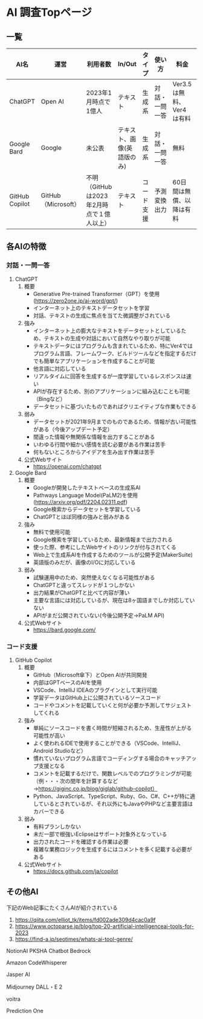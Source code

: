# AI 調査Topページ
## 一覧
| AI名 | 運営 | 利用者数 | In/Out | タイプ | 使い方 | 料金 | 使用例 |
| --- | --- | --- | --- | --- | --- | --- | --- |
| ChatGPT | Open AI | 2023年1月時点で1億人 | テキスト | 生成系 | 対話・一問一答 | Ver3.5は無料、Ver4は有料 | Bing、LINE公式アカウントなど（https://first-contact.jp/blog/article/chat-gpt-case-study/） |
| Google Bard | Google | 未公表 | テキスト、画像(英語版のみ) | 生成系 | 対話・一問一答 | 無料 | Google、JAL |
| GitHub Copilot | GitHub（Microsoft） | 不明（GitHubは2023年2月時点で１億人以上） | テキスト | コード支援 | 予測変換出力 | 60日間は無償、以降は有料 | OLTAクラウドファンディング、FastLabel、スカイディスク（ある意味Microsoft、JetBrains） |

## 各AIの特徴
### 対話・一問一答
1. ChatGPT
    1. 概要
        * Generative Pre-trained Transformer（GPT）を使用(https://zero2one.jp/ai-word/gpt/)
        * インターネット上のテキストデータセットを学習
        * 対話、テキストの生成に焦点を当てた微調整がされている
    1. 強み
        * インターネット上の膨大なテキストをデータセットとしているため、テキストの生成や対話において自然なやり取りが可能
        * テキストデータにはプログラムも含まれているため、特にVer4ではプログラム言語、フレームワーク、ビルドツールなどを指定するだけでも簡単なアプリケーションを作成することが可能
        * 他言語に対応している
        * リアルタイムに回答を生成するが一度学習しているレスポンスは速い
        * APIが存在するため、別のアプリケーションに組み込むことも可能（Bingなど）
        * データセットに基づいたものであればクリエイティブな作業もできる
    1. 弱み
        * データセットが2021年9月までのものであるため、情報が古い可能性がある（今後アップデート予定）
        * 間違った情報や無関係な情報を出力することがある
        * いわゆる行間や細かい感情を読む必要がある作業は苦手
        * 何もないところからアイデアを生み出す作業は苦手
    1. 公式Webサイト
        * https://openai.com/chatgpt
1. Google Bard
    1. 概要
        * Googleが開発したテキストベースの生成系AI
        * Pathways Language Model(PaLM2)を使用(https://arxiv.org/pdf/2204.02311.pdf)
        * Google検索からデータセットを学習している
        * ChatGPTとほぼ同様の強みと弱みがある
    1. 強み
        * 無料で使用可能
        * Google検索を学習しているため、最新情報まで出力される
        * 使った際、参考にしたWebサイトのリンクが付与されてくる
        * Web上で生成系AIを作成するためのツールが公開予定(MakerSuite)
        * 英語版のみだが、画像のI/Oに対応している
    1. 弱み
        * 試験運用中のため、突然使えなくなる可能性がある
        * ChatGPTと違ってスレッドが１つしかない
        * 出力結果がChatGPTと比べて内容が薄い
        * 主要な言語には対応しているが、現在は8ヶ国語までしか対応していない
        * APIがまだ公開されていない(今後公開予定→PaLM API)
    1. 公式Webサイト
        * https://bard.google.com/
### コード支援
1. GitHub Copilot
    1. 概要
        * GitHub（Microsoft傘下）とOpen AIが共同開発
        * 内部はGPTベースのAIを使用
        * VSCode、IntelliJ IDEAのプラグインとして実行可能
        * 学習データはGitHub上に公開されているソースコード
        * コードやコメントを記載していくと何が必要か予測してサジェストしてくれる
    1. 強み
        * 単純にソースコードを書く時間が短縮されるため、生産性が上がる可能性が高い
        * よく使われるIDEで使用することができる（VSCode、IntelliJ、Android Studioなど）
        * 慣れていないプログラム言語でコーディングする場合のキャッチアップ支援となる
        * コメントを記載するだけで、関数レベルでのプログラミングが可能（例・・・次の閏年を計算するなど→https://giginc.co.jp/blog/giglab/github-copilot）
        * Python、JavaScript、TypeScript、Ruby、Go、C#、C++が特に適しているとされているが、それ以外にもJavaやPHPなど主要言語はカバーできる
    1. 弱み
        * 有料プランしかない
        * 未だ一部で根強いEclipseはサポート対象外となっている
        * 出力されたコードを確認する作業は必要
        * 複雑な業務ロジックを生成するにはコメントを多く記載する必要がある
    1. 公式Webサイト
        * https://docs.github.com/ja/copilot
## その他AI
下記のWeb記事にたくさんAIが紹介されている
1. https://qiita.com/elliot_tk/items/fd002ade309d4cac0a9f
1. https://www.octoparse.jp/blog/top-20-artificial-intelligenceai-tools-for-2023
1. https://find-a.jp/seotimes/whats-ai-tool-genre/

NotionAI
PKSHA Chatbot
Bedrock

Amazon CodeWhisperer

Jasper AI

Midjourney
DALL・E 2

voitra

Prediction One
